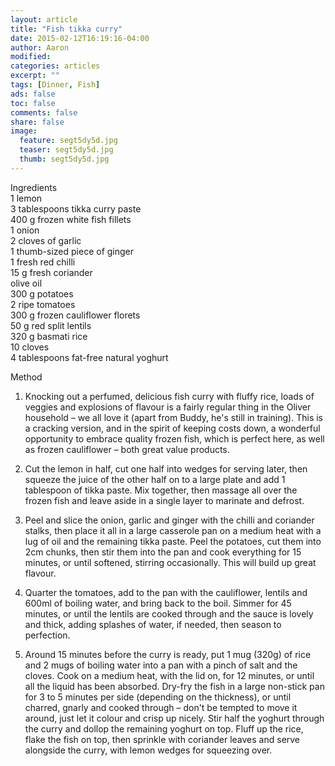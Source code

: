 ```yaml
---
layout: article
title: "Fish tikka curry"
date: 2015-02-12T16:19:16-04:00
author: Aaron
modified:
categories: articles
excerpt: ""
tags: [Dinner, Fish]
ads: false
toc: false
comments: false
share: false
image:
  feature: segt5dy5d.jpg
  teaser: segt5dy5d.jpg
  thumb: segt5dy5d.jpg
---
```


Ingredients  
1 lemon  
3 tablespoons tikka curry paste  
400 g frozen white fish fillets  
1 onion  
2 cloves of garlic  
1 thumb-sized piece of ginger  
1 fresh red chilli  
15 g fresh coriander  
olive oil  
300 g potatoes  
2 ripe tomatoes  
300 g frozen cauliflower florets  
50 g red split lentils  
320 g basmati rice  
10 cloves  
4 tablespoons fat-free natural yoghurt  

Method  
1. Knocking out a perfumed, delicious fish curry with fluffy rice, loads of veggies and explosions of flavour is a fairly regular thing in the Oliver household – we all love it (apart from Buddy, he's still in training). This is a cracking version, and in the spirit of keeping costs down, a wonderful opportunity to embrace quality frozen fish, which is perfect here, as well as frozen cauliflower – both great value products.

2. Cut the lemon in half, cut one half into wedges for serving later, then squeeze the juice of the other half on to a large plate and add 1 tablespoon of tikka paste. Mix together, then massage all over the frozen fish and leave aside in a single layer to marinate and defrost.

3. Peel and slice the onion, garlic and ginger with the chilli and coriander stalks, then place it all in a large casserole pan on a medium heat with a lug of oil and the remaining tikka paste. Peel the potatoes, cut them into 2cm chunks, then stir them into the pan and cook everything for 15 minutes, or until softened, stirring occasionally. This will build up great flavour.

4. Quarter the tomatoes, add to the pan with the cauliflower, lentils and 600ml of boiling water, and bring back to the boil. Simmer for 45 minutes, or until the lentils are cooked through and the sauce is lovely and thick, adding splashes of water, if needed, then season to perfection.

5. Around 15 minutes before the curry is ready, put 1 mug (320g) of rice and 2 mugs of boiling water into a pan with a pinch of salt and the cloves. Cook on a medium heat, with the lid on, for 12 minutes, or until all the liquid has been absorbed. Dry-fry the fish in a large non-stick pan for 3 to 5 minutes per side (depending on the thickness), or until charred, gnarly and cooked through – don't be tempted to move it around, just let it colour and crisp up nicely. Stir half the yoghurt through the curry and dollop the remaining yoghurt on top. Fluff up the rice, flake the fish on top, then sprinkle with coriander leaves and serve alongside the curry, with lemon wedges for squeezing over.
